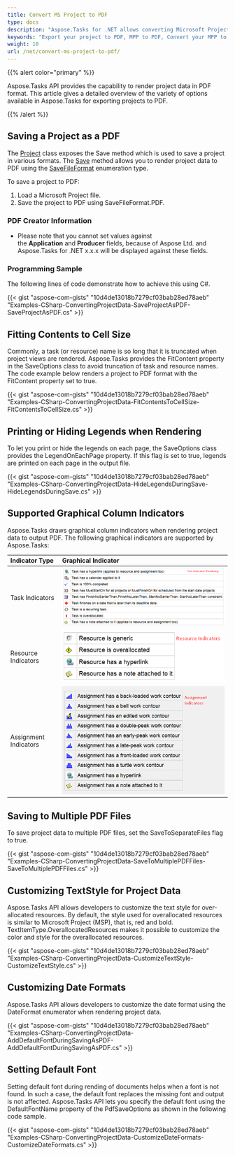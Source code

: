 ```yaml
---
title: Convert MS Project to PDF
type: docs
description: "Aspose.Tasks for .NET allows converting Microsoft Project (MPP) to PDF."
keywords: "Export your project to PDF, MPP to PDF, Convert your MPP to PDF, Convert Microsoft Project to PDF, convert MPP to PDF, save project data to PDF, Aspose.Tasks, C#"
weight: 10
url: /net/convert-ms-project-to-pdf/
---
```


{{% alert color="primary" %}} 

Aspose.Tasks API provides the capability to render project data in PDF format. This article gives a detailed overview of the variety of options available in Aspose.Tasks for exporting projects to PDF.

{{% /alert %}} 


## **Saving a Project as a PDF**
The [Project](https://apireference.aspose.com/net/tasks/aspose.tasks/project) class exposes the Save method which is used to save a project in various formats. The [Save](https://apireference.aspose.com/tasks/net/aspose.tasks.project/save/methods/3) method allows you to render project data to PDF using the [SaveFileFormat](https://apireference.aspose.com/tasks/net/aspose.tasks.saving/savefileformat) enumeration type.

To save a project to PDF:

1. Load a Microsoft Project file.
2. Save the project to PDF using SaveFileFormat.PDF.
### **PDF Creator Information**
- Please note that you cannot set values against the **Application** and **Producer** fields, because of Aspose Ltd. and Aspose.Tasks for .NET x.x.x will be displayed against these fields.
### **Programming Sample**
The following lines of code demonstrate how to achieve this using C#.

{{< gist "aspose-com-gists" "10d4de13018b7279cf03bab28ed78aeb" "Examples-CSharp-ConvertingProjectData-SaveProjectAsPDF-SaveProjectAsPDF.cs" >}}


## **Fitting Contents to Cell Size**
Commonly, a task (or resource) name is so long that it is truncated when project views are rendered. Aspose.Tasks provides the FitContent property in the SaveOptions class to avoid truncation of task and resource names. The code example below renders a project to PDF format with the FitContent property set to true.

{{< gist "aspose-com-gists" "10d4de13018b7279cf03bab28ed78aeb" "Examples-CSharp-ConvertingProjectData-FitContentsToCellSize-FitContentsToCellSize.cs" >}}


## **Printing or Hiding Legends when Rendering**
To let you print or hide the legends on each page, the SaveOptions class provides the LegendOnEachPage property. If this flag is set to true, legends are printed on each page in the output file.

{{< gist "aspose-com-gists" "10d4de13018b7279cf03bab28ed78aeb" "Examples-CSharp-ConvertingProjectData-HideLegendsDuringSave-HideLegendsDuringSave.cs" >}}
## **Supported Graphical Column Indicators**
Aspose.Tasks draws graphical column indicators when rendering project data to output PDF. The following graphical indicators are supported by Aspose.Tasks:

|**Indicator Type**|**Graphical Indicator**|
| :- | :- |
|Task Indicators|![task graphical indicators](convert-ms-project-to-pdf_1.png)|
|Resource Indicators|![resource graphical indicators](convert-ms-project-to-pdf_2.png)|
|Assignment Indicators|![assignment graphical indicators](convert-ms-project-to-pdf_3.png)|
## **Saving to Multiple PDF Files**
To save project data to multiple PDF files, set the SaveToSeparateFiles flag to true.

{{< gist "aspose-com-gists" "10d4de13018b7279cf03bab28ed78aeb" "Examples-CSharp-ConvertingProjectData-SaveToMultiplePDFFiles-SaveToMultiplePDFFiles.cs" >}}
## **Customizing TextStyle for Project Data**
Aspose.Tasks API allows developers to customize the text style for over-allocated resources. By default, the style used for overallocated resources is similar to Microsoft Project (MSP), that is, red and bold. TextItemType.OverallocatedResources makes it possible to customize the color and style for the overallocated resources.

{{< gist "aspose-com-gists" "10d4de13018b7279cf03bab28ed78aeb" "Examples-CSharp-ConvertingProjectData-CustomizeTextStyle-CustomizeTextStyle.cs" >}}
## **Customizing Date Formats**
Aspose.Tasks API allows developers to customize the date format using the DateFormat enumerator when rendering project data.

{{< gist "aspose-com-gists" "10d4de13018b7279cf03bab28ed78aeb" "Examples-CSharp-ConvertingProjectData-AddDefaultFontDuringSavingAsPDF-AddDefaultFontDuringSavingAsPDF.cs" >}}
## **Setting Default Font**
Setting default font during rending of documents helps when a font is not found. In such a case, the default font replaces the missing font and output is not affected. Aspose.Tasks API lets you specify the default font using the DefaultFontName property of the PdfSaveOptions as shown in the following code sample.

{{< gist "aspose-com-gists" "10d4de13018b7279cf03bab28ed78aeb" "Examples-CSharp-ConvertingProjectData-CustomizeDateFormats-CustomizeDateFormats.cs" >}}
